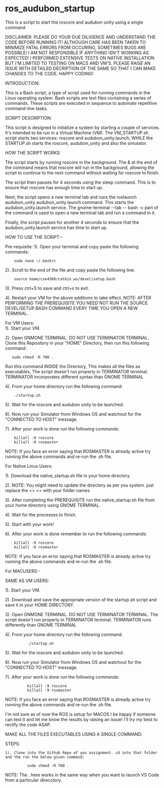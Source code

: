 # ros_audubon_startup
This is a script to start the roscore and audubon unity using a single command

DISCLAIMER: PLEASE DO YOUR DUE DILIGENCE AND UNDERSTAND THE CODE BEFORE RUNNING IT! ALTHOUGH CARE HAS BEEN TAKEN TO MINIMIZE FATAL ERRORS FROM OCCURING, SOMETIMES BUGS ARE POSSIBLE! I AM NOT RESPONSIBLE IF ANYTHING ISN'T WORKING AS EXPECTED! I PERFORMED EXTENSIVE TESTS ON NATIVE INSTALLATION BUT I'M LIMITED TO TESTING ON MACS AND VM'S. PLEASE RAISE AN ISSUE WITH DETAILED DECRIPTION OF THE SAME SO THAT I CAN MAKE CHANGES TO THE CODE. HAPPY CODING!



INTRODUCTION:
  
  This is a Bash script, a type of script used for running commands in the Linux operating system. Bash scripts are text files containing a series of commands. These scripts are executed in sequence to automate repetitive command-line tasks.

SCRIPT DESCRIPTION:
  
  This script is designed to initialize a system by starting a couple of services. It's intended to be run in a Virtual Machine (VM). The VM_STARTUP.sh script starts two services: roscore and audubon_unity.launch, WHILE the STARTUP.sh starts the roscore, audubon_unity and also the simulator.

HOW THE SCRIPT WORKS:
  
  The script starts by running roscore in the background. The & at the end of the command means that roscore will run in the background, allowing the script to continue to the next command without waiting for roscore to finish.
    
  The script then pauses for 4 seconds using the sleep command. This is to ensure that roscore has enough time to start up.
    
  Next, the script opens a new terminal tab and runs the roslaunch audubon_unity audubon_unity.launch command. This starts the audubon_unity.launch service. The gnome-terminal --tab -- bash -c part of the command is used to open a new terminal tab and run a command in it.
    
  Finally, the script pauses for another 4 seconds to ensure that the audubon_unity.launch service has time to start up.

HOW TO USE THE SCRIPT:-
  
  Pre-requisite:
  1). Open your terminal and copy paste the following commands:
        
        sudo nano ~/.bashrc
    
  
  2). Scroll to the end of the file and copy paste the following line:
  
        source home/cse4568/catkin_ws/devel/setup.bash
  
  
  3). Press ctrl+S to save and ctrl+x to exit.
  
  4). Restart your VM for the above additions to take effect.
  NOTE: AFTER PERFORMING THE PREREQUISITE YOU NEED NOT RUN THE SOURCE DEVEL/SETUP.BASH COMMAND EVERY TIME YOU OPEN A NEW TERMINAL.


 For VM Users:    
  1). Start your VM.
  
  2). Open GNMONE TERMINAL. DO NOT USE TERMINATOR TERMINAL. Clone this Repository in your "HOME" Directory, then run this following command:

       sudo chmod -R 700 .

  Run this command INSIDE the Directory, This makes all the files as executables, The script doesn't run properly in TERMINATOR terminal. TERMINATOR incorporates different syntax than GNOME TERMINAL      
  
  4). From  your home directory run the following command:
  
        ./startup.sh
  
  5). Wait for the roscore and audubon unity to be launched.
  
  6). Now run your Simulator from Windows OS and watchout for the "CONNECTED TO HOST" message.
  
  7). After your work is done run the following commands:

        killall -9 roscore
        killall -9 rosmaster
  
  NOTE: If you face an error saying that ROSMASTER is already active try running the above commands and re-run the .sh file.


For Native Linux Users:
        
  1). Download the native_startup.sh file in your home directory.
  
  2). NOTE: You might need to update the directory as per you system. just replace the <> <> with your folder names
  
  3). After completing the PREREQUISITE run the native_startup.sh file from your home directory using GNOME TERMINAL.
  
  4). Wait for the processes to finish.
  
  5). Start with your work!
  
  6). After your work is done remember to run the following commands:
  
        killall -9 roscore
        killall -9 rosmaster
  NOTE: If you face an error saying that ROSMASTER is already active try running the above commands and re-run the .sh file.


For MACUSERS:-
  
SAME AS VM USERS:
 
  1). Start your VM.
  
  2). Download and save the appropriate version of the startup.sh script and save it in your HOME DIRECTORY.
  
  3). Open GNMONE TERMINAL. DO NOT USE TERMINATOR TERMINAL. The script doesn't run properly in TERMINATOR terminal. TERMINATOR runs differently than GNOME TERMINAL
  
  4). From  your home directory run the following command:

              ./startup.sh
              
  5). Wait for the roscore and audubon unity to be launched.
  
  6). Now run your Simulator from Windows OS and watchout for the "CONNECTED TO HOST" message.
  
  7). After your work is done run the following commands:
              
              killall -9 roscore
              killall -9 rosmaster
   NOTE: If you face an error saying that ROSMASTER is already active try running the above commands and re-run the .sh file.

I'm not sure as of now the ROS is setup for MACOS I be happy if someone can test it and let me know the results by raising an issue! I'll try my best to rectify the code ASAP.

MAKE ALL THE FILES EXECUTABLES USING A SINGLE COMMAND:

STEPS:
    
    1). Clone into the Github Repo of you assignment. cd into that folder and the run the below given command:
    
              sudo chmod -R 700 .

NOTE: The . here works in the same way when you want to launch VS Code from a particular direcctory.
 
